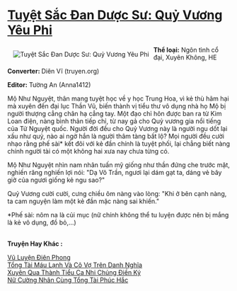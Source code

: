 <a href="https://utruyen.com/tuyet-sac-dan-duoc-su-quy-vuong-yeu-phi/15078/" title="Tuyệt Sắc Đan Dược Sư: Quỷ Vương Yêu Phi"><h1>Tuyệt Sắc Đan Dược Sư: Quỷ Vương Yêu Phi</h1></a><div style="display:table"><img align="right" style="float: left; padding: 10px;" src="https://utruyen.com/images/story/200x260/tuyet-sac-dan-duoc-su-quy-vuong-yeu-phi.jpg" alt="Tuyệt Sắc Đan Dược Sư: Quỷ Vương Yêu Phi"><b>Thể loại:</b> Ngôn tình cổ đại, Xuyên Không, HE<p></p><b>Converter: </b>Diên Vĩ (truyen.org)<p></p><b>Editor:</b> Tường An (Anna1412)<p></p>Mộ Như Nguyệt, thân mang tuyệt học về y học Trung Hoa, vì kẻ thù hãm hại mà xuyên đến đại lục Thần Vũ, biến thành vị tiểu thư vô dụng nhà họ Mộ bị người thượng cẳng chân hạ cẳng tay. Một đạo chỉ hôn được ban ra từ Kim Loan điện, nàng bình thản tiếp chỉ, từ nay gả cho Quỷ vương gia nổi tiếng của Tử Nguyệt quốc. Người đời đều cho Quỷ Vương này là người ngu dốt lại xấu như quỷ, nào ai ngờ hắn là người thâm tàng bất lộ? Mọi người đều cười nhạo rằng phế sài* kết đôi với kẻ đần chính là tuyệt phối, lại chẳng biết nàng chính người tài có một không hai xưa nay chưa từng có.<p></p>Mộ Như Nguyệt nhìn nam nhân tuấn mỹ giống như thần đứng che trước mặt, nghiến răng nghiến lợi nói: "Dạ Vô Trần, ngươi lại dám gạt ta, dáng vẻ bây giờ của ngươi giống kẻ ngu sao?"<p></p>Quỷ Vương cười cười, cưng chiều ôm nàng vào lòng: "Khi ở bên cạnh nàng, ta cam nguyện làm một kẻ đần mặc nàng sai khiến."<p></p>*Phế sài: nôm na là củi mục (nữ chính không thể tu luyện được nên bị mắng là kẻ vô dụng, đồ bỏ,...)</div><p><br><b>Truyện Hay Khác :</b></p><a href="https://utruyen.com/vu-luyen-dien-phong/6052/" alt="Vũ Luyện Điên Phong">Vũ Luyện Điên Phong</a><br/><a href="https://truyenhot2020.wordpress.com/2019/12/11/tong-tai-mau-lanh-va-co-vo-tren-danh-nghia/" alt="Tổng Tài Máu Lạnh Và Cô Vợ Trên Danh Nghĩa">Tổng Tài Máu Lạnh Và Cô Vợ Trên Danh Nghĩa</a><br/><a href="https://dammyh.wordpress.com/2019/11/07/xuyen-qua-thanh-tieu-ca-nhi-chung-dien-ky/" alt="Xuyên Qua Thành Tiểu Ca Nhi Chủng Điền Ký">Xuyên Qua Thành Tiểu Ca Nhi Chủng Điền Ký</a><br/><a href="https://github.com/quanluxury/truyenhot/tree/master/truyenhay/18242/" alt="Nữ Cường Nhân Cùng Tổng Tài Phúc Hắc">Nữ Cường Nhân Cùng Tổng Tài Phúc Hắc</a><br/>